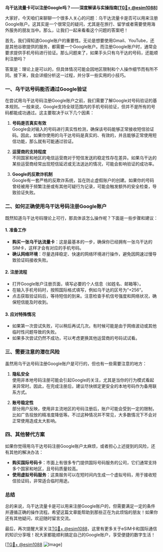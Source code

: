 **乌干达流量卡可以注册Google吗？——深度解读与实操指南[[TG💪+ @esim1088](https://t.me/s/esim1088)]**

大家好，今天咱们来聊聊一个很多人关心的问题：乌干达流量卡是否可以用来注册Google账户。这其实是一个很常见的疑问，尤其是在旅行、留学或者需要使用海外服务的朋友当中。那么，让我们一起来看看这个问题的答案吧！

首先，我们得知道Google账户的重要性。无论是想要使用Gmail、YouTube，还是其他谷歌提供的服务，都需要一个Google账户。而注册Google账户时，通常会要求提供手机号码进行验证。那么问题来了，如果手头只有乌干达的号码，还能顺利注册吗？

答案是：理论上是可以的，但具体情况可能会因地区限制和个人操作细节而有所不同。接下来，我会详细分析这一过程，并分享一些实用的小技巧。

### 一、乌干达号码能否通过Google验证

在尝试用乌干达号码注册Google账户之前，我们需要了解Google对号码验证的基本规则。一般来说，Google支持全球范围内的手机号码验证，但并不是所有的号码都能成功通过。这主要取决于以下几个因素：

1. **号码是否真实有效**  
   Google会对输入的号码进行真实性检测，确保该号码能够正常接收短信验证码。因此，如果你使用的乌干达号码是真实的、有效的，并且能够正常使用短信功能，那么就有可能通过验证。

2. **运营商的支持程度**  
   不同国家和地区的电信运营商对于短信发送的稳定性存在差异。如果乌干达的某些运营商经常出现短信延迟或无法送达的情况，可能会影响验证的成功率。

3. **Google的反欺诈机制**  
   Google有一套严格的反欺诈系统，旨在防止虚假账户的创建。如果你的号码曾经被用于频繁注册或有其他可疑行为记录，可能会触发额外的安全检查，导致验证失败。

### 二、如何正确使用乌干达号码注册Google账户

既然知道乌干达号码理论上可行，那具体该怎么操作呢？下面是一些步骤和建议：

#### 1. 准备工作
- **购买一张乌干达流量卡**：这是最基本的一步，确保你已经拥有一张乌干达的SIM卡，这样才会有对应的手机号码。
- **确认网络环境**：尽量选择稳定、快速的网络环境进行操作，避免因网速过慢导致验证码接收失败。

#### 2. 注册流程
- 打开Google账户注册页面，填写必要的个人信息（如姓名、邮箱等）。
- 在输入手机号码时，按照国际格式填写，例如乌干达的区号为“+256”。
- 点击获取验证码后，等待短信的到来。注意检查手机信号强度和网络状况，确保短信能及时收到。

#### 3. 应对特殊情况
- 如果第一次尝试失败，可以稍后再试几次。有时候可能是由于网络波动或其他临时性问题导致的失败。
- 如果多次尝试仍然不成功，可以考虑更换其他运营商的号码试试看。

### 三、需要注意的潜在风险

虽然用乌干达号码注册Google账户是可行的，但也有一些需要注意的地方：

1. **隐私安全**  
   使用非本地号码注册可能会引起Google的关注，尤其是当你的行为模式看起来异常时。因此，在完成注册后，建议尽快绑定更安全的本地号码作为备用联系方式。

2. **账号稳定性**  
   部分用户反映，使用非主流地区的号码注册后，账户可能会受到一定的限制，比如广告投放的精准度降低等。不过这种情况并不常见，大多数情况下不会对正常使用造成太大影响。

### 四、其他替代方案

如果你觉得用乌干达号码注册Google账户太麻烦，或者担心上述提到的风险，还有其他的解决办法：

- **购买国际号码卡**：市面上有很多专门提供国际号码服务的公司，它们通常支持多个国家和地区，且号码质量较高。
- **使用虚拟号码服务**：这类服务可以在短时间内生成一个虚拟号码，用于接收短信验证码，非常适合临时用途。

### 总结

总的来说，乌干达流量卡是可以用来注册Google账户的，但需要满足一定的条件并遵循正确的操作流程。希望这篇文章能帮助到那些正在为此烦恼的朋友！如果你还有其他疑问，欢迎随时留言交流。

最后，再次提醒大家关注[TG💪+ @esim1088](https://t.me/s/esim1088)，这里有更多关于eSIM卡和国际通信的知识分享哦！祝大家都能顺利搞定自己的Google账户，享受便捷的数字生活！

[[TG💪+ @esim1088](https://t.me/s/esim1088) ![Image](https://i.postimg.cc/4NQfJmqS/Snipaste-2025-05-13-00-14-12.png)]